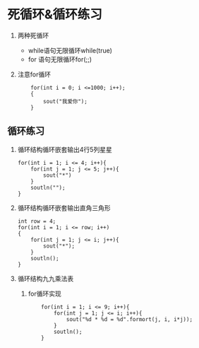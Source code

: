 # 死循环&循环练习
1. 两种死循环
    * while语句无限循环while(true)
    * for 语句无限循环for(;;)

2. 注意for循环
    ```
        for(int i = 0; i <=1000; i++);
        {
            sout("我爱你");
        }
    ```

## 循环练习
1. 循环结构循环嵌套输出4行5列星星
    ```
    for(int i = 1; i <= 4; i++){
        for(int j = 1; j <= 5; j++){
            sout("*")
        }
        soutln("");
    }
    ```
2. 循环结构循环嵌套输出直角三角形
    ```
    int row = 4;
    for(int i = 1; i <= row; i++)
    {
        for(int j = 1; j <= i; j++){
            sout("*");
        }
        soutln();
    }
    ```

3. 循环结构九九乘法表
    1. for循环实现
        ```
            for(int i = 1; i <= 9; i++){
                for(int j = 1; j <= i; i++){
                    sout("%d * %d = %d".formort(j, i, i*j));
                }
                soutln();
            }
        ```